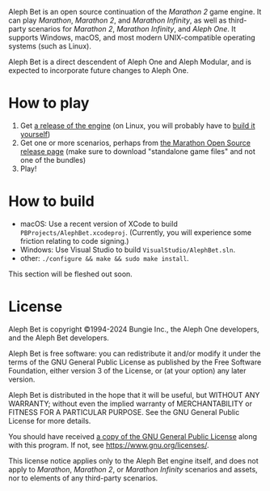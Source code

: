 Aleph Bet is an open source continuation of the _Marathon 2_ game engine. It can play _Marathon_, _Marathon 2_, and _Marathon Infinity_, as well as third-party scenarios for _Marathon 2_, _Marathon Infinity_, and _Aleph One_. It supports Windows, macOS, and most modern UNIX-compatible operating systems (such as Linux).

Aleph Bet is a direct descendent of Aleph One and Aleph Modular, and is expected to incorporate future changes to Aleph One.

# How to play

1. Get [a release of the engine](https://github.com/Aleph-Bet-Marathon/alephbet/releases) (on Linux, you will probably have to [build it yourself](#how-to-build))
2. Get one or more scenarios, perhaps from [the Marathon Open Source release page](https://alephone.lhowon.org/) (make sure to download "standalone game files" and not one of the bundles)
3. Play!

# How to build

- macOS: Use a recent version of XCode to build `PBProjects/AlephBet.xcodeproj`. (Currently, you will experience some friction relating to code signing.)
- Windows: Use Visual Studio to build `VisualStudio/AlephBet.sln`.
- other: `./configure && make && sudo make install`.

This section will be fleshed out soon.

# License

Aleph Bet is copyright ©1994-2024 Bungie Inc., the Aleph One developers, and the Aleph Bet developers.

Aleph Bet is free software: you can redistribute it and/or modify it under the terms of the GNU General Public License as published by the Free Software Foundation, either version 3 of the License, or (at your option) any later version.

Aleph Bet is distributed in the hope that it will be useful, but WITHOUT ANY WARRANTY; without even the implied warranty of MERCHANTABILITY or FITNESS FOR A PARTICULAR PURPOSE. See the GNU General Public License for more details.

You should have received [a copy of the GNU General Public License](COPYING) along with this program. If not, see <https://www.gnu.org/licenses/>.

This license notice applies only to the Aleph Bet engine itself, and does not apply to _Marathon_, _Marathon 2_, or _Marathon Infinity_ scenarios and assets, nor to elements of any third-party scenarios.
